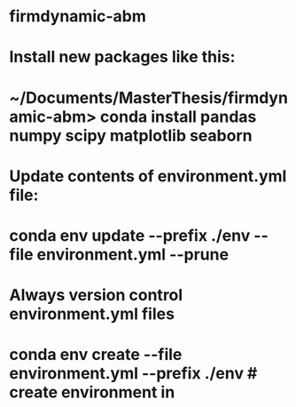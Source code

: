 # firmdynamic-abm
#
# Install new packages like this:
# ~/Documents/MasterThesis/firmdynamic-abm> conda install pandas numpy scipy matplotlib seaborn

# Update contents of environment.yml file:
# conda env update --prefix ./env --file environment.yml --prune
# Always version control environment.yml files
# conda env create --file environment.yml --prefix ./env # create environment in 
#
#
#
#
